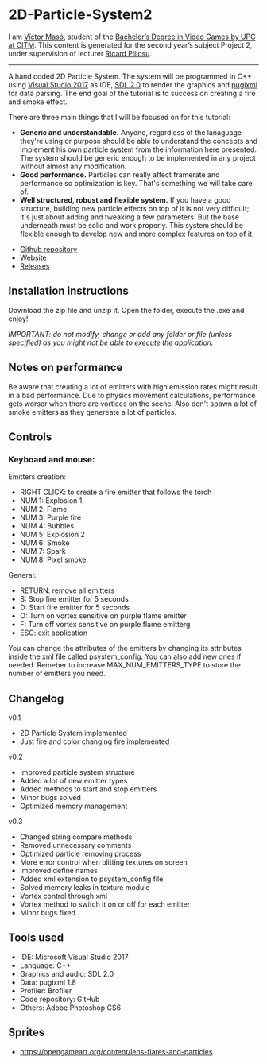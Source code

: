 ﻿# 2D-Particle-System2

I am [Víctor Masó](https://www.linkedin.com/in/v%C3%ADctor-mas%C3%B3-garcia/), student of the [Bachelor’s Degree in Video Games by UPC at CITM](https://www.citm.upc.edu/ing/estudis/graus-videojocs/). This content is generated for the second year’s subject Project 2, under supervision of lecturer [Ricard Pillosu](https://es.linkedin.com/in/ricardpillosu).

***

A hand coded 2D Particle System. The system will be programmed in C++ using [Visual Studio 2017]( https://www.visualstudio.com/es/downloads/?rr=https%3A%2F%2Fwww.google.es%2F) as IDE, [SDL 2.0](https://www.libsdl.org/download-2.0.php) to render the graphics and [pugixml](https://pugixml.org/) for data parsing. The end goal of the tutorial is to success on creating a fire and smoke effect.

There are three main things that I will be focused on for this tutorial:
- **Generic and understandable.** Anyone, regardless of the lanaguage they're using or purpose should be able to understand the concepts and implement his own particle system from the information here presented. The system should be generic enough to be implemented in any project without almost any modification.
- **Good performance.** Particles can really affect framerate and performance so optimization is key. That's something we will take care of.
- **Well structured, robust and flexible system.** If you have a good structure, building new particle effects on top of it is not very difficult; it's just about adding and tweaking a few parameters. But the base underneath must be solid and work properly. This system should be flexible enough to develop new and more complex features on top of it.

* [Github repository](https://github.com/nintervik/2D-Particle-System)  
* [Website](https://nintervik.github.io/2D-Particle-System/)
* [Releases](https://github.com/nintervik/2D-Particle-System/releases)

## Installation instructions

Download the zip file and unzip it. Open the folder, execute the .exe and enjoy!

_IMPORTANT: do not modify, change or add any folder or file (unless specified) as you might not be able to execute the application._

## Notes on performance

Be aware that creating a lot of emitters with high emission rates might result in a bad performance. Due to physics movement calculations, performance gets worser when there are vortices on the scene. Also don't spawn a lot of smoke emitters as they genereate a lot of particles.

## Controls

### Keyboard and mouse:

Emitters creation:
- RIGHT CLICK: to create a fire emitter that follows the torch
- NUM 1: Explosion 1
- NUM 2: Flame
- NUM 3: Purple fire
- NUM 4: Bubbles
- NUM 5: Explosion 2
- NUM 6: Smoke
- NUM 7: Spark
- NUM 8: Pixel smoke

General:
- RETURN: remove all emitters
- S: Stop fire emitter for 5 seconds
- D: Start fire emitter for 5 seconds
- O: Turn on vortex sensitive on purple flame emitter
- F: Turn off vortex sensitive on purple flame emitterg
- ESC: exit application

You can change the attributes of the emitters by changing its attributes inside the xml file called psystem_config. You can also add new ones if needed. Remeber to increase MAX_NUM_EMITTERS_TYPE to store the number of emitters you need.

## Changelog

v0.1
- 2D Particle System implemented
- Just fire and color changing fire implemented

v0.2
- Improved particle system structure
- Added a lot of new emitter types
- Added methods to start and stop emitters
- Minor bugs solved
- Optimized memory management

v0.3 
- Changed string compare methods
- Removed unnecessary comments
- Optimized particle removing process 
- More error control when blitting textures on screen
- Improved define names
- Added xml extension to psystem_config file
- Solved memory leaks in texture module
- Vortex control through xml
- Vortex method to switch it on or off for each emitter
- Minor bugs fixed

## Tools used

* IDE: Microsoft Visual Studio 2017
* Language: C++
* Graphics and audio: SDL 2.0
* Data: pugixml 1.8
* Profiler: Brofiler
* Code repository: GitHub
* Others: Adobe Photoshop CS6

## Sprites

- <https://opengameart.org/content/lens-flares-and-particles>
